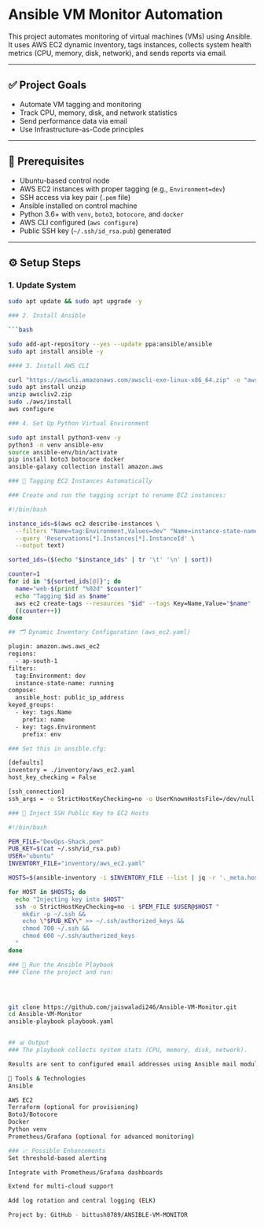 # Ansible VM Monitor Automation

This project automates monitoring of virtual machines (VMs) using Ansible. It uses AWS EC2 dynamic inventory, tags instances, collects system health metrics (CPU, memory, disk, network), and sends reports via email.

---

## ✅ Project Goals

- Automate VM tagging and monitoring
- Track CPU, memory, disk, and network statistics
- Send performance data via email
- Use Infrastructure-as-Code principles

---

## 🧰 Prerequisites

- Ubuntu-based control node
- AWS EC2 instances with proper tagging (e.g., `Environment=dev`)
- SSH access via key pair (`.pem` file)
- Ansible installed on control machine
- Python 3.6+ with `venv`, `boto3`, `botocore`, and `docker`
- AWS CLI configured (`aws configure`)
- Public SSH key (`~/.ssh/id_rsa.pub`) generated

---

## ⚙️ Setup Steps

### 1. Update System

```bash
sudo apt update && sudo apt upgrade -y

### 2. Install Ansible

```bash

sudo add-apt-repository --yes --update ppa:ansible/ansible
sudo apt install ansible -y

#### 3. Install AWS CLI

curl "https://awscli.amazonaws.com/awscli-exe-linux-x86_64.zip" -o "awscliv2.zip"
sudo apt install unzip
unzip awscliv2.zip
sudo ./aws/install
aws configure

### 4. Set Up Python Virtual Environment

sudo apt install python3-venv -y
python3 -m venv ansible-env
source ansible-env/bin/activate
pip install boto3 botocore docker
ansible-galaxy collection install amazon.aws

### 🔖 Tagging EC2 Instances Automatically

### Create and run the tagging script to rename EC2 instances:

#!/bin/bash

instance_ids=$(aws ec2 describe-instances \
  --filters "Name=tag:Environment,Values=dev" "Name=instance-state-name,Values=running" \
  --query 'Reservations[*].Instances[*].InstanceId' \
  --output text)

sorted_ids=($(echo "$instance_ids" | tr '\t' '\n' | sort))

counter=1
for id in "${sorted_ids[@]}"; do
  name="web-$(printf "%02d" $counter)"
  echo "Tagging $id as $name"
  aws ec2 create-tags --resources "$id" --tags Key=Name,Value="$name"
  ((counter++))
done

## 🗂️ Dynamic Inventory Configuration (aws_ec2.yaml)

plugin: amazon.aws.aws_ec2
regions:
  - ap-south-1
filters:
  tag:Environment: dev
  instance-state-name: running
compose:
  ansible_host: public_ip_address
keyed_groups:
  - key: tags.Name
    prefix: name
  - key: tags.Environment
    prefix: env

### Set this in ansible.cfg:

[defaults]
inventory = ./inventory/aws_ec2.yaml
host_key_checking = False

[ssh_connection]
ssh_args = -o StrictHostKeyChecking=no -o UserKnownHostsFile=/dev/null

### 🔐 Inject SSH Public Key to EC2 Hosts

#!/bin/bash

PEM_FILE="DevOps-Shack.pem"
PUB_KEY=$(cat ~/.ssh/id_rsa.pub)
USER="ubuntu"
INVENTORY_FILE="inventory/aws_ec2.yaml"

HOSTS=$(ansible-inventory -i $INVENTORY_FILE --list | jq -r '._meta.hostvars | keys[]')

for HOST in $HOSTS; do
  echo "Injecting key into $HOST"
  ssh -o StrictHostKeyChecking=no -i $PEM_FILE $USER@$HOST "
    mkdir -p ~/.ssh &&
    echo \"$PUB_KEY\" >> ~/.ssh/authorized_keys &&
    chmod 700 ~/.ssh &&
    chmod 600 ~/.ssh/authorized_keys
  "
done

### 🚀 Run the Ansible Playbook
### Clone the project and run:




git clone https://github.com/jaiswaladi246/Ansible-VM-Monitor.git
cd Ansible-VM-Monitor
ansible-playbook playbook.yaml


## 📊 Output
### The playbook collects system stats (CPU, memory, disk, network).

Results are sent to configured email addresses using Ansible mail module.

📌 Tools & Technologies
Ansible

AWS EC2
Terraform (optional for provisioning)
Boto3/Botocore
Docker
Python venv
Prometheus/Grafana (optional for advanced monitoring)

### 📈 Possible Enhancements
Set threshold-based alerting

Integrate with Prometheus/Grafana dashboards

Extend for multi-cloud support

Add log rotation and central logging (ELK)

Project by: GitHub - bittush8789/ANSIBLE-VM-MONITOR


